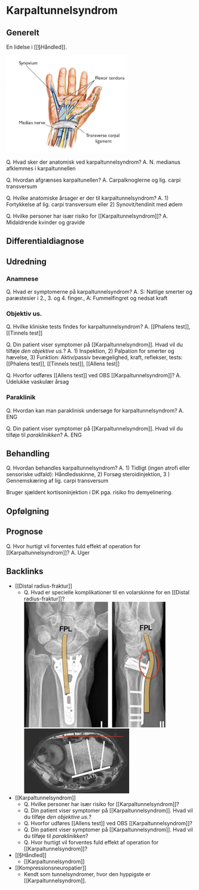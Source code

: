 # Karpaltunnelsyndrom
## Generelt
En lidelse i [[§Håndled]].

![](BearImages/7DE5FF41-DB73-4BA1-BD9C-2A08B9F8695F-20983-000024F849FBA0D8/EDA6C45E-F159-4403-8055-F4ADFFCC4652.png)

Q. Hvad sker der anatomisk ved karpaltunnelsyndrom?
A. N. medianus afklemmes i karpaltunnellen

Q. Hvordan afgrænses karpaltunellen?
A. Carpalknoglerne og lig. carpi transversum

Q. Hvilke anatomiske årsager er der til karpaltunnelsyndrom?
A. 1) Fortykkelse af lig. carpi transversum eller 2) Synovit/tendinit med ødem

Q. Hvilke personer har især risiko for [[Karpaltunnelsyndrom]]?
A. Midaldrende kvinder og gravide

## Differentialdiagnose


## Udredning
### Anamnese
Q. Hvad er symptomerne på karpaltunnelsyndrom?
A. S: Natlige smerter og paræstesier i 2., 3. og 4. finger., A: Fummelfingret og nedsat kraft

### Objektiv us.
Q. Hvilke kliniske tests findes for karpaltunnelsyndrom?
A. [[Phalens test]], [[Tinnels test]]

Q. Din patient viser symptomer på [[Karpaltunnelsyndrom]]. Hvad vil du tilføje *den objektive us.*? 
A. 1) Inspektion, 2) Palpation for smerter og hævelse, 3) Funktion: Aktiv/passiv bevægelighed, kraft, reflekser, tests: [[Phalens test]], [[Tinnels test]], [[Allens test]]

Q. Hvorfor udføres [[Allens test]] ved OBS [[Karpaltunnelsyndrom]]?
A. Udelukke vaskulær årsag

### Paraklinik
Q. Hvordan kan man paraklinisk undersøge for karpaltunnelsyndrom?
A. ENG

Q. Din patient viser symptomer på [[Karpaltunnelsyndrom]]. Hvad vil du tilføje til *paraklinikken*? 
A. ENG

## Behandling
Q. Hvordan behandles karpaltunnelsyndrom? 
A. 1) Tidligt (ingen atrofi eller sensoriske udfald): Håndledsskinne, 2) Forsøg steroidinjektion, 3
) Gennemskæring af lig. carpi transversum

Bruger sjældent kortisoninjektion i DK pga. risiko fro demyelinering.

## Opfølgning


## Prognose
Q. Hvor hurtigt vil forventes fuld effekt af operation for [[Karpaltunnelsyndrom]]?
A. Uger

## Backlinks
* [[Distal radius-fraktur]]
	* Q. Hvad er specielle komplikationer til en volarskinne for en [[Distal radius-fraktur]]?
![](BearImages/E2364468-58DC-491D-BCA3-003B190D3B44-15618-000020F3D190E207/99E267EF-7657-4919-86A9-BE10D5F82272.png)
![](BearImages/A50C6438-5C24-4752-B4FE-6C5FDD226B6B-15618-000020F9E96BB321/FAD3C1AD-6AE1-444E-83EB-E451432F07E8.png)
* [[Karpaltunnelsyndrom]]
	* Q. Hvilke personer har især risiko for [[Karpaltunnelsyndrom]]?
	* Q. Din patient viser symptomer på [[Karpaltunnelsyndrom]]. Hvad vil du tilføje *den objektive us.*? 
	* Q. Hvorfor udføres [[Allens test]] ved OBS [[Karpaltunnelsyndrom]]?
	* Q. Din patient viser symptomer på [[Karpaltunnelsyndrom]]. Hvad vil du tilføje til *paraklinikken*? 
	* Q. Hvor hurtigt vil forventes fuld effekt af operation for [[Karpaltunnelsyndrom]]?
* [[§Håndled]]
	* [[Karpaltunnelsyndrom]]
* [[Kompressionsneuropatier]]
	* Kendt som tunnelsyndromer, hvor den hyppigste er [[Karpaltunnelsyndrom]].

<!-- #anki/tag/med/Orto #anki/deck/Medicine -->

<!-- {BearID:B9629629-C7A5-4984-A8B9-C05143A7947C-15088-0000D703E78FDADD} -->
